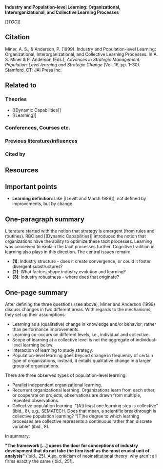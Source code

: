 **Industry and Population-level Learning: Organizational, Interorganizational, and Collective Learning Processes**

[[_TOC_]]

## Citation

Miner, A. S., & Anderson, P. (1999). Industry and Population-level Learning: Organizational, Interorganizational, and Collective Learning Processes. In A. S. Miner & P. Anderson (Eds.), *Advances in Strategic Management: Population-Level learning and Strategic Change* (Vol. 16, pp. 1–30). Stamford, CT: JAI Press Inc.

## Related to

### Theories
* [[Dynamic Capabilities]]
* [[Learning]]

### Conferences, Courses etc.

### Previous literature/influences

### Cited by

## Resources

## Important points
* **Learning definition**: Like [[Levitt and March 1988]], not defined by improvements, but by change.

## One-paragraph summary

Literature started with the notion that strategy is emergent (from rules and routines). RBC and [[Dynamic Capabilities]] introduced the notion that organizations have the ability to optimize these tacit processes. Learning was conceived to explain the tacit processes further. Cognitive tradition in learning also plays in this direction. The central issues remain:

* **(1)**: Industry structure - does it create convergence, or could it foster divergent substructures?
* **(2)**: What factors shape industry evolution and learning?
* **(3)**: Industry robustness - where does that originate?

## One-page summary

After defining the three questions (see above), Miner and Anderson (1999) discuss changes in two different areas. With regards to the mechanisms, they set up their assumptions:

* Learning as a (qualitative) change in knowledge and/or behavior, rather than performance improvements.
* Learning co-occurs on different levels, i.e., individual and collective.
* Scope of learning at a collective level is not the aggregate of individual-level learning below.
* Interaction of learning to study strategy.
* Population-level learning goes beyond change in frequency of certain type of organizations, instead, it entails qualitative change in a larger group of organizations.

There are three observed types of population-level learning:

* Parallel independent organizational learning.
* Recurrent organizational learning. Organizations learn from each other, or cooperate on projects, observations are drawn from multiple, repeated observations.
* Collective population learning. "[A]t least one learning step is collective" (ibid., 8), e.g., SEMATECH. Does that mean, a scientific breakthrough is collective population learning? "[T]he degree to which learning processes are collective represents a continuous rather than discrete variable" (ibid., 8).

In summary:

**"The framework [...] opens the door for conceptions of industry development that do not take the firm itself as the most crucial unit of analysis"** (ibid., 25). Also, criticism of neoinstitutional theory: why aren't all firms exactly the same (ibid., 25f).